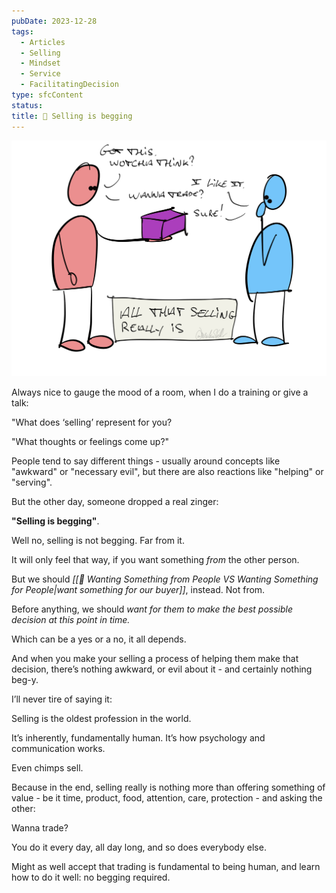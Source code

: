 ```yaml
---
pubDate: 2023-12-28
tags:
  - Articles
  - Selling
  - Mindset
  - Service
  - FacilitatingDecision
type: sfcContent
status: 
title: 📄 Selling is begging
---
```


![](Media/SalesFlowCoach.app_What-selling-really-is_MartinStellar.png)

Always nice to gauge the mood of a room, when I do a training or give a talk:

"What does ‘selling’ represent for you?

"What thoughts or feelings come up?"

People tend to say different things - usually around concepts like "awkward" or "necessary evil", but there are also reactions like "helping" or "serving".

But the other day, someone dropped a real zinger:

**"Selling is begging"**.

Well no, selling is not begging. Far from it.

It will only feel that way, if you want something *from* the other person.

But we should _[[📄 Wanting Something from People VS Wanting Something for People|want something for our buyer]]_, instead. Not from.

Before anything, we should *want for them to make the best possible decision at this point in time.*

Which can be a yes or a no, it all depends.

And when you make your selling a process of helping them make that decision, there’s nothing awkward, or evil about it - and certainly nothing beg-y.

I’ll never tire of saying it:

Selling is the oldest profession in the world.

It’s inherently, fundamentally human. It’s how psychology and communication works.

Even chimps sell.

Because in the end, selling really is nothing more than offering something of value - be it time, product, food, attention, care, protection - and asking the other:

Wanna trade?

You do it every day, all day long, and so does everybody else.

Might as well accept that trading is fundamental to being human, and learn how to do it well: no begging required.
